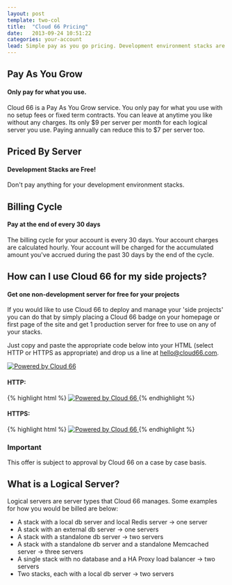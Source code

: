 ```yaml
---
layout: post
template: two-col
title:  "Cloud 66 Pricing"
date:   2013-09-24 10:51:22
categories: your-account
lead: Simple pay as you go pricing. Development environment stacks are free!
---
```



## Pay As You Grow
#### Only pay for what you use.
Cloud 66 is a Pay As You Grow service. You only pay for what you use with no setup fees or fixed term contracts. You can leave at anytime you like without any charges.
Its only $9 per server per month for each logical server you use. Paying annually can reduce this to $7 per server too.

## Priced By Server
#### Development Stacks are Free!
Don't pay anything for your development environment stacks.

## Billing Cycle
#### Pay at the end of every 30 days
The billing cycle for your account is every 30 days. Your account charges are calculated hourly. Your account will be charged for the accumulated amount you've accrued during the past 30 days by the end of the cycle.

## How can I use Cloud 66 for my side projects?
#### Get one non-development server for free for your projects
If you would like to use Cloud 66 to deploy and manage your 'side projects' you can do that by simply placing a Cloud 66 badge on your homepage or first page of the site and get 1 production server for free to use on any of your stacks.

Just copy and paste the appropriate code below into your HTML (select HTTP or HTTPS as appropriate) and drop us a line at <a href='mailto:hello@cloud66.com'>hello@cloud66.com</a>.

<a href="http://www.cloud66.com"><img src="https://s3.amazonaws.com/cdn.cloud66.com/images/powered-by-cloud66.png" title="Powered by Cloud 66"/></a>

#### HTTP:

{% highlight html %}
<a href="http://www.cloud66.com">
    <img src="http://s3.amazonaws.com/cdn.cloud66.com/images/powered-by-cloud66.png" title="Powered by Cloud 66">
</a>
{% endhighlight %}


<h4>HTTPS:</h4>

{% highlight html %}
<a href="http://www.cloud66.com">
    <img src="https://s3.amazonaws.com/cdn.cloud66.com/images/powered-by-cloud66.png" title="Powered by Cloud 66"/>
</a>
{% endhighlight %}


<div class="notice">
		<h3>Important</h3>
		<p>
			This offer is subject to approval by Cloud 66 on a case by case basis.
		</p>
</div>


## What is a Logical Server?
Logical servers are server types that Cloud 66 manages. Some examples for how you would be billed are below:
- A stack with a local db server and local Redis server &#8594; one server
- A stack with an external db server &#8594; one servers
- A stack with a standalone db server &#8594; two servers
- A stack with a standalone db server and a standalone Memcached server &#8594; three servers
- A single stack with no database and a HA Proxy load balancer &#8594; two servers
- Two stacks, each with a local db server &#8594; two servers